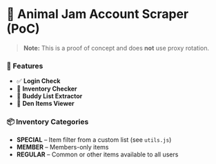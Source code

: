 # 🐾 Animal Jam Account Scraper (PoC)

> **Note:** This is a proof of concept and does **not** use proxy rotation.

### 🧰 Features
- ✅ **Login Check**
- 🎒 **Inventory Checker**
- 👥 **Buddy List Extractor**
- 🏡 **Den Items Viewer**

### 📦 Inventory Categories
- **SPECIAL** – Item filter from a custom list (see `utils.js`)
- **MEMBER** – Members-only items
- **REGULAR** – Common or other items available to all users
